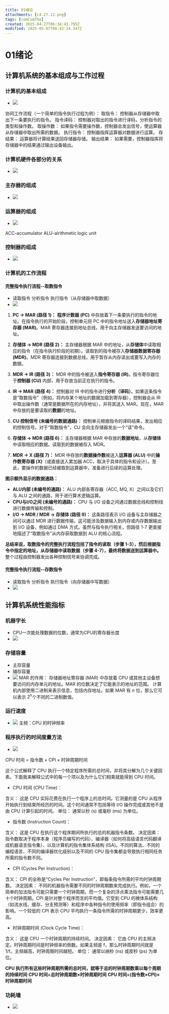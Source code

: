 ```yaml
---
title: 01绪论
attachments: [c4.27.12.png]
tags: [comComThe]
created: 2025-04-27T06:34:43.795Z
modified: 2025-05-07T08:42:24.347Z
---
```


# 01绪论
## 计算机系统的基本组成与工作过程
### 计算机的基本组成
- ![](../attachments/pic/c4.27.1.png)

协同工作流程（一个简单的指令执行过程为例）：
取指令： 控制器从存储器中取出下一条要执行的指令。
指令译码： 控制器对取出的指令进行译码，分析指令的类型和操作数。
取操作数： 如果指令需要操作数，控制器会发出信号，使运算器从存储器中取出所需的数据。
执行指令： 控制器指挥运算器对数据进行运算。
存结果： 运算器将计算结果送回存储器存储。
输出结果： 如果需要，控制器指挥将存储器中的结果通过输出设备输出。
### 计算机硬件各部分的关系
- ![](../attachments/pic/c4.27.2.png)
### 主存器的组成
- ![](../attachments/pic/c4.27.3.png)
### 运算器的组成
- ![](../attachments/pic/c4.27.4.png)

ACC-accumulator
ALU-alrithmetic logic unit

### 控制器的组成
- ![](../attachments/pic/c4.27.5.png)

### 计算机的工作流程
#### 完整指令执行流程--取数指令
- 读取指令 分析指令 执行指令（从存储器中取数据）
- ![](../attachments/pic/c4.27.6.png)
1.  **PC -> MAR (路径 1)：** **程序计数器 (PC)** 中存放着下一条要执行的指令的地址。在指令执行的开始阶段，控制单元将 PC 中的指令地址送入**存储器地址寄存器 (MAR)**。MAR 寄存器连接到地址总线，用于向主存储器发送要访问的地址。

2.  **存储体 -> MDR (路径 2)：** 主存储器根据 MAR 中的地址，从**存储体**中读取相应的指令（在指令执行阶段的初期）。读取到的指令被存入**存储器数据寄存器 (MDR)**。MDR 寄存器连接到数据总线，用于暂存从内存读出或要写入内存的数据。

3.  **MDR -> IR (路径 3)：** MDR 中的指令被送入**指令寄存器 (IR)**。指令寄存器位于**控制器 (CU)** 内部，用于存放当前正在执行的指令。

4.  **IR -> MAR (路径 4)：** 控制器对 IR 中的指令进行**分析（译码）**。如果这条指令是“取数指令”（例如，将内存某个地址的数据加载到寄存器），控制器会从 IR 中取出操作数（通常是数据所在的内存地址），并将其送入 MAR。现在，MAR 中存放的是要读取的**数据**的地址。

5.  **CU 控制信号 (未编号的数据通路)：** 控制单元根据指令的译码结果，发出相应的控制信号。对于“取数指令”，CU 会向主存储器发出一个“读”命令。

6.  **存储体 -> MDR (路径 6)：** 主存储器根据 MAR 中存放的**数据地址**，从**存储体**中读取相应的数据。读取到的数据被存入 MDR。

7.  **MDR -> X (路径 7)：** MDR 中存放的**数据操作数**被送入**运算器 (ALU)** 中的**操作数寄存器 (X)**（或直接送入累加器 ACC，取决于具体的指令和设计）。至此，要操作的数据已经被取到运算器中，准备进行后续的运算处理。

**图示额外显示的数据通路：**

* **ALU内部 (未编号的通路)：** ALU 内部各寄存器（ACC, MQ, X）之间以及它们与 ALU 之间的通路，用于进行算术逻辑运算。
* **CPU与I/O之间 (未编号的通路)：** CPU 与 I/O 设备之间通过数据总线和控制线进行数据传输和控制。
* **I/O -> MDR / MDR -> 存储体 (路径 9)：** 这条路径表示 I/O 设备与主存储器之间可以通过 MDR 进行数据传输，这可能涉及数据输入到内存或内存数据输出到 I/O 设备，例如通过 DMA 方式。虽然与指令执行相关，但路径 1-7 更直接地描述了“取数指令”从内存获取数据到 ALU 的核心流程。

**总结来说，取数指令的完整执行流程包括了指令的读取（步骤 1-3），然后根据指令中指定的地址，从存储器中读取数据（步骤 4-7），最终将数据送到运算器中。** 整个过程由控制器发出各种控制信号来协调完成。
#### 完整指令执行流程--存数指令
- 读取指令 分析指令 执行指令（向存储器中写数据）
- ![](../attachments/pic/c4.27.7.png)

## 计算机系统性能指标
### 机器字长
- CPU一次能处理数据的位数，通常为CPU的寄存器长度
- ![](../attachments/pic/c4.27.8.png)
### 存储容量
- 主存容量
- 辅存容量
- ![](../attachments/pic/c4.27.9.png)
MAR 的作用： 存储器地址寄存器 (MAR) 中存放着 CPU 或其他主设备想要访问的内存单元的地址。MAR 的位数决定了它能表示的地址的范围。
计算机内部使用二进制来表示信息，包括内存地址。如果 MAR 有 $n$ 位，那么它可以表示 $2^n$个不同的二进制数值。
### 运行速度
- ![](../attachments/pic/c4.27.10.png)
主频：CPU 的时钟频率
### 程序执行的时间度量方法
- ![](../attachments/pic/c4.27.11.png)

CPU 时间 = 指令数 × CPI × 时钟周期时间

这个公式解释了 CPU 执行一个特定程序所需的总时间，并将其分解为几个关键因素。下面我来解释公式中的每一个项以及为什么它们相乘就能得到 CPU 时间。

- CPU 时间 (CPU Time)：

含义： 这是 CPU 实际花费在执行一个程序上的总时间。它测量的是 CPU 从程序开始执行到结束所经历的时间。这个时间通常不包括等待 I/O 操作完成或其他不是由 CPU 计算引起的时间。
单位： 通常以秒 (s) 或毫秒 (ms) 为单位。

- 指令数 (Instruction Count)：

含义： 这是 CPU 在执行这个程序期间所执行的总的机器指令条数。
决定因素： 指令数取决于程序本身（程序员编写的代码）、编译器（如何将高级语言代码翻译成机器语言指令集）、以及计算机的指令集体系结构 (ISA)。不同的算法、不同的编程语言、不同的编译器优化级别以及不同的 CPU 指令集都会导致执行相同任务所需的指令数不同。

- CPI (Cycles Per Instruction)：

含义： CPI 的全称是“Cycles Per Instruction”，即每条指令所需的平均时钟周期数。
决定因素： 不同的机器指令需要不同的时钟周期数来完成执行。例如，一个简单的加法指令可能只需要一个时钟周期，而一个复杂的浮点乘法指令可能需要几十个时钟周期。CPI 是针对整个程序而言的平均值。它受到 CPU 的微体系结构（如流水线、缓存、分支预测等）和程序中各种指令的使用频率（即指令组合）的影响。一个较低的 CPI 表示 CPU 平均执行一条指令所需的时钟周期更少，效率更高。

- 时钟周期时间 (Clock Cycle Time)：

含义： 这是 CPU 一个时钟周期的持续时间。
决定因素： 它由 CPU 的主频决定。时钟周期时间是时钟频率的倒数。如果主频是 f，那么时钟周期时间就是 1/f。主频越高，时钟周期时间越短。
单位： 通常以纳秒 (ns) 或皮秒 (ps) 为单位。

**CPU 执行所有这些时钟周期所需的总时间，就等于总的时钟周期数乘以每个周期的持续时间**
**CPU 时间=总时钟周期数×时钟周期时间**
**CPU 时间=(指令数×CPI)×时钟周期时间**
### 功耗墙
- ![](../attachments/pic//c4.27.12.png)
